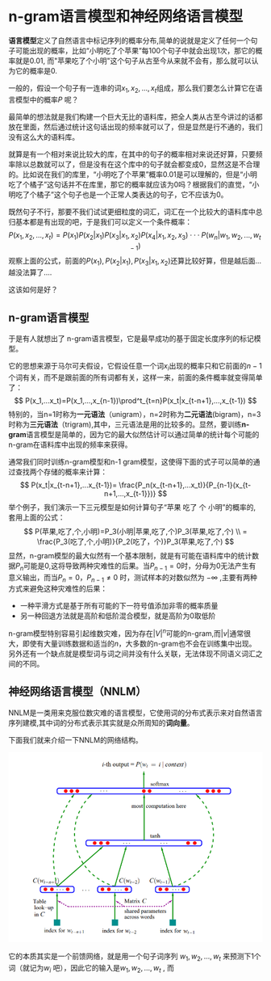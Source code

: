 # n-gram语言模型和神经网络语言模型

**语言模型**定义了自然语言中标记序列的概率分布,简单的说就是定义了任何一个句子可能出现的概率，比如“小明吃了个苹果”每100个句子中就会出现1次，那它的概率就是$0.01​$, 而"苹果吃了个小明"这个句子从古至今从来就不会有，那么就可以认为它的概率是$0​$.

一般的，假设一个句子有一连串的词$x_1, x_2, ...,x_t$组成，那么我们要怎么计算它在语言模型中的概率$P$ 呢？

最简单的想法就是我们构建一个巨大无比的语料库，把全人类从古至今讲过的话都放在里面，然后通过统计这句话出现的频率就可以了，但是显然是行不通的，我们没有这么大的语料库。

就算是有一个相对来说比较大的库，在其中的句子的概率相对来说还好算，只要频率除以总数就可以了，但是没有在这个库中的句子就会都变成0，显然这是不合理的。比如说在我们的库里，“小明吃了个苹果”概率0.01是可以理解的，但是“小明吃了个橘子”这句话并不在库里，那它的概率就应该为0吗？根据我们的直觉，“小明吃了个橘子”这个句子也是一个正常人类表达的句子，它不应该为0。

既然句子不行，那要不我们试试更细粒度的词汇，词汇在一个比较大的语料库中总归基本都是有出现的吧，于是我们可以定义一个条件概率：
$$
P(x_1,x_2,...,x_t)=P(x_1)P(x_2|x_1)P(x_3|x_1,x_2)P(x_4|x_1,x_2,x_3)···P(w_n|w_1,w_2,...,w_{t-1})
$$
观察上面的公式，前面的$P(x_1),P(x_2|x_1),P(x_3|x_1,x_2)​$ 还算比较好算，但是越后面...越没法算了....

这该如何是好？

## n-gram语言模型

于是有人就想出了 n-gram语言模型，它是最早成功的基于固定长度序列的标记模型。

它的思想来源于马尔可夫假设，它假设任意一个词$x_i​$ 出现的概率只和它前面的$n-1​$ 个词有关，而不是跟前面的所有词都有关，这样一来，前面的条件概率就变得简单了：
$$
P(x_1,...x_t)=P(x_1,...,x_{n-1})\prod^t_{t=n}P(x_t|x_{t-n+1},...,x_{t-1})
$$
特别的，当n=1时称为**一元语法**（unigram），n=2时称为**二元语法**(bigram)，n=3时称为**三元语法**（trigram),其中，三元语法是用的比较多的。显然，要训练**n-gram**语言模型是简单的，因为它的最大似然估计可以通过简单的统计每个可能的n-gram在语料库中出现的频率来获得。

通常我们同时训练n-gram模型和n-1 gram模型，这使得下面的式子可以简单的通过查找两个存储的概率来计算：
$$
P(x_t|x_{t-n+1},...x_{t-1})= \frac{P_n(x_{t-n+1},...x_t)}{P_{n-1}(x_{t-n+1,...,x_{t-1}})}
$$
举个例子，我们演示一下三元模型是如何计算句子“苹果 吃了 个 小明”的概率的,套用上面的公式：
$$
P(苹果,吃了,个,小明)=P_3(小明|苹果,吃了,个)P_3(苹果,吃了,个) \\ = \frac{P_3(吃了,个,小明)}{P_2(吃了，个)}P_3(苹果,吃了,个)
$$
显然，n-gram模型的最大似然有一个基本限制，就是有可能在语料库中的统计数据$P_n$可能是$0$,这将导致两种灾难性的后果。当$P_{n-1}=0$时，分母为0无法产生有意义输出，而当$P_n=0，P_{n-1} \ne 0$ 时，测试样本的对数似然为 $- \infty$  ,主要有两种方式来避免这种灾难性的后果：

- 一种平滑方式是基于所有可能的下一符号值添加非零的概率质量
- 另一种回退方法就是高阶和低阶混合模型，就是高阶为0取低阶

n-gram模型特别容易引起维数灾难，因为存在$|V|^n$可能的n-gram,而$|v|$通常很大，即使有大量训练数据和适当的$n$，大多数的n-gram也不会在训练集中出现。另外还有一个缺点就是模型词与词之间并没有什么关联，无法体现不同语义词汇之间的不同。

## 神经网络语言模型（NNLM）

NNLM是一类用来克服位数灾难的语言模型，它使用词的分布式表示来对自然语言序列建模,其中词的分布式表示其实就是众所周知的**词向量**。

下面我们就来介绍一下NNLM的网络结构。

![](../images/i3.png)

它的本质其实是一个前馈网络，就是用一个句子词序列 $w_1,w_2,...,w_t$ 来预测下1个词（就记为$w_i$ 吧），因此它的输入是$w_1,w_2,...,w_t$ , 而

